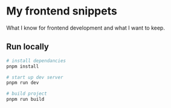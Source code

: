 # My frontend snippets

What I know for frontend development and what I want to keep.

## Run locally

```bash
# install dependancies
pnpm install

# start up dev server
pnpm run dev

# build project
pnpm run build
```
